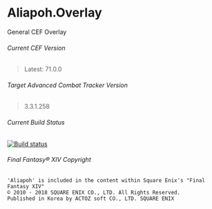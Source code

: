 # Aliapoh.Overlay
General CEF Overlay

###### Current CEF Version
> Latest: 71.0.0

###### Target Advanced Combat Tracker Version
> 3.3.1.258

###### Current Build Status
[![Build status](https://ci.appveyor.com/api/projects/status/qn91n5icar6b4w9k?svg=true)](https://ci.appveyor.com/project/laiglinne-ff/aliapoh-overlay)

###### Final Fantasy® XIV Copyright
```
'Aliapoh' is included in the content within Square Enix's "Final Fantasy XIV"
© 2010 - 2018 SQUARE ENIX CO., LTD. All Rights Reserved.
Published in Korea by ACTOZ soft CO., LTD. SQUARE ENIX
```
